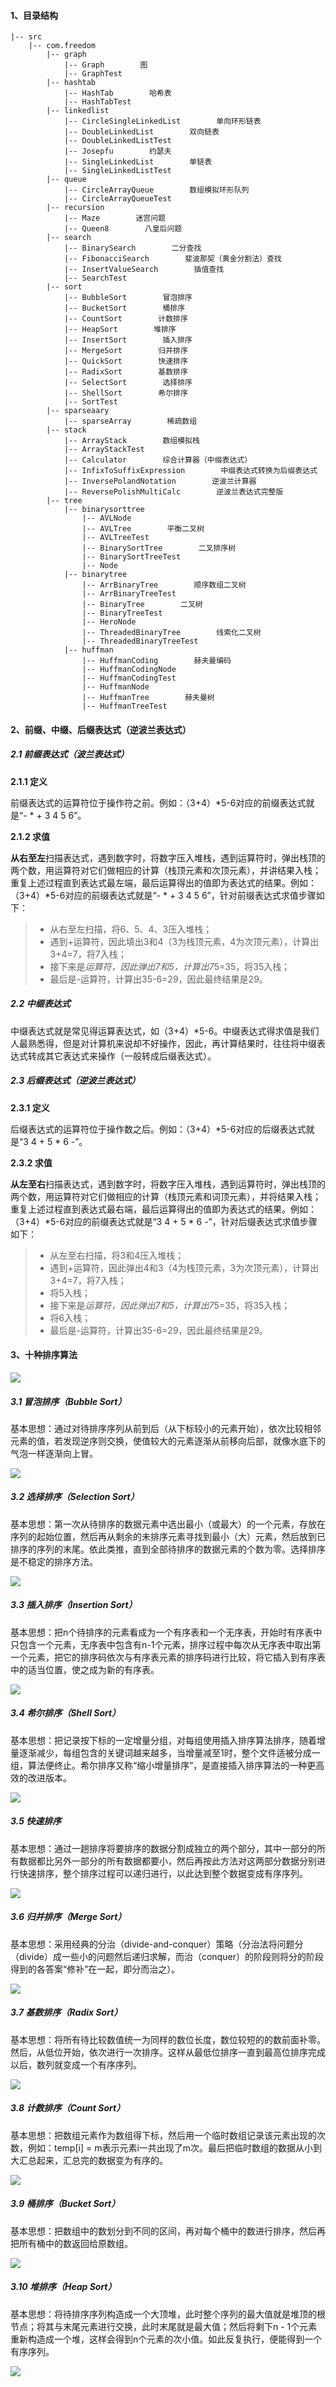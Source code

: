 #### 1、目录结构
```
|-- src
    |-- com.freedom
        |-- graph
            |-- Graph        图
            |-- GraphTest
        |-- hashtab
            |-- HashTab        哈希表
            |-- HashTabTest
        |-- linkedlist
            |-- CircleSingleLinkedList        单向环形链表
            |-- DoubleLinkedList        双向链表
            |-- DoubleLinkedListTest
            |-- Josepfu        约瑟夫
            |-- SingleLinkedList        单链表
            |-- SingleLinkedListTest
        |-- queue
            |-- CircleArrayQueue        数组模拟环形队列
            |-- CircleArrayQueueTest
        |-- recursion
            |-- Maze        迷宫问题
            |-- Queen8        八皇后问题
        |-- search
            |-- BinarySearch        二分查找
            |-- FibonacciSearch        斐波那契（黄金分割法）查找
            |-- InsertValueSearch        插值查找
            |-- SearchTest
        |-- sort
            |-- BubbleSort        冒泡排序
            |-- BucketSort        桶排序
            |-- CountSort        计数排序
            |-- HeapSort        堆排序
            |-- InsertSort        插入排序
            |-- MergeSort        归并排序
            |-- QuickSort        快速排序
            |-- RadixSort        基数排序
            |-- SelectSort        选择排序
            |-- ShellSort        希尔排序
            |-- SortTest
        |-- sparseaary 
            |-- sparseArray        稀疏数组
        |-- stack
            |-- ArrayStack        数组模拟栈
            |-- ArrayStackTest        
            |-- Calculator        综合计算器（中缀表达式）
            |-- InfixToSuffixExpression        中缀表达式转换为后缀表达式
            |-- InversePolandNotation        逆波兰计算器
            |-- ReversePolishMultiCalc        逆波兰表达式完整版
        |-- tree
            |-- binarysorttree
                |-- AVLNode
                |-- AVLTree        平衡二叉树
                |-- AVLTreeTest
                |-- BinarySortTree        二叉排序树
                |-- BinarySortTreeTest
                |-- Node
            |-- binarytree
                |-- ArrBinaryTree        顺序数组二叉树
                |-- ArrBinaryTreeTest
                |-- BinaryTree        二叉树
                |-- BinaryTreeTest
                |-- HeroNode
                |-- ThreadedBinaryTree        线索化二叉树
                |-- ThreadedBinaryTreeTest
            |-- huffman
                |-- HuffmanCoding        赫夫曼编码
                |-- HuffmanCodingNode
                |-- HuffmanCodingTest
                |-- HuffmanNode
                |-- HuffmanTree        赫夫曼树
                |-- HuffmanTreeTest
```

#### 2、前缀、中缀、后缀表达式（逆波兰表达式）
##### 2.1 前缀表达式（波兰表达式）
**2.1.1 定义**

前缀表达式的运算符位于操作符之前。例如：（3+4）*5-6对应的前缀表达式就是“- * + 3 4 5 6”。

**2.1.2 求值**

**从右至左**扫描表达式，遇到数字时，将数字压入堆栈，遇到运算符时，弹出栈顶的两个数，用运算符对它们做相应的计算（栈顶元素和次顶元素），并讲结果入栈；重复上述过程直到表达式最左端，最后运算得出的值即为表达式的结果。例如：（3+4）*5-6对应的前缀表达式就是“- * + 3 4 5 6”，针对前缀表达式求值步骤如下：
>* 从右至左扫描，将6、5、4、3压入堆栈；
>* 遇到+运算符，因此填出3和4（3为栈顶元素，4为次顶元素），计算出3+4=7，将7入栈；
>* 接下来是*运算符，因此弹出7和5，计算出7*5=35，将35入栈；
>* 最后是-运算符，计算出35-6=29，因此最终结果是29。

##### 2.2 中缀表达式
中缀表达式就是常见得运算表达式，如（3+4）*5-6。中缀表达式得求值是我们人最熟悉得，但是对计算机来说却不好操作，因此，再计算结果时，往往将中缀表达式转成其它表达式来操作（一般转成后缀表达式）。

##### 2.3 后缀表达式（逆波兰表达式）
**2.3.1 定义**

后缀表达式的运算符位于操作数之后。例如：（3+4）*5-6对应的后缀表达式就是“3 4 + 5 * 6 -”。

**2.3.2 求值**

**从左至右**扫描表达式，遇到数字时，将数字压入堆栈，遇到运算符时，弹出栈顶的两个数，用运算符对它们做相应的计算（栈顶元素和词顶元素），并将结果入栈；重复上述过程直到表达式最右端，最后运算得出的值即为表达式的结果。例如：（3+4）*5-6对应的前缀表达式就是“3 4 + 5 * 6 -”，针对后缀表达式求值步骤如下：
>* 从左至右扫描，将3和4压入堆栈；
>* 遇到+运算符，因此弹出4和3（4为栈顶元素，3为次顶元素），计算出3+4=7，将7入栈；
>* 将5入栈；
>* 接下来是*运算符，因此弹出7和5，计算出7*5=35，将35入栈；
>* 将6入栈；
>* 最后是-运算符，计算出35-6=29，因此最终结果是29。

#### 3、十种排序算法
![](https://gitee.com/freedom9/markdown_images/raw/master/%E6%95%B0%E6%8D%AE%E7%BB%93%E6%9E%84%E5%92%8C%E7%AE%97%E6%B3%95/%E5%B8%B8%E7%94%A8%E7%AE%97%E6%B3%95%E7%9A%84%E6%AF%94%E8%BE%83.jpg)
##### 3.1 冒泡排序（Bubble Sort）
基本思想：通过对待排序序列从前到后（从下标较小的元素开始），依次比较相邻元素的值，若发现逆序则交换，使值较大的元素逐渐从前移向后部，就像水底下的气泡一样逐渐向上冒。

![](https://gitee.com/freedom9/markdown_images/raw/master/%E6%95%B0%E6%8D%AE%E7%BB%93%E6%9E%84%E5%92%8C%E7%AE%97%E6%B3%95/%E5%86%92%E6%B3%A1%E6%8E%92%E5%BA%8F.gif)

##### 3.2 选择排序（Selection Sort）
基本思想：第一次从待排序的数据元素中选出最小（或最大）的一个元素，存放在序列的起始位置，然后再从剩余的未排序元素寻找到最小（大）元素，然后放到已排序的序列的末尾。依此类推，直到全部待排序的数据元素的个数为零。选择排序是不稳定的排序方法。

![](https://gitee.com/freedom9/markdown_images/raw/master/%E6%95%B0%E6%8D%AE%E7%BB%93%E6%9E%84%E5%92%8C%E7%AE%97%E6%B3%95/(%E7%AE%80%E5%8D%95)%E9%80%89%E6%8B%A9%E6%8E%92%E5%BA%8F.gif)

##### 3.3 插入排序（Insertion Sort）
基本思想：把n个待排序的元素看成为一个有序表和一个无序表，开始时有序表中只包含一个元素，无序表中包含有n-1个元素，排序过程中每次从无序表中取出第一个元素，把它的排序码依次与有序表元素的排序码进行比较，将它插入到有序表中的适当位置，使之成为新的有序表。

![](https://gitee.com/freedom9/markdown_images/raw/master/%E6%95%B0%E6%8D%AE%E7%BB%93%E6%9E%84%E5%92%8C%E7%AE%97%E6%B3%95/(%E7%9B%B4%E6%8E%A5)%E6%8F%92%E5%85%A5%E6%8E%92%E5%BA%8F.gif)

##### 3.4 希尔排序（Shell Sort）
基本思想：把记录按下标的一定增量分组，对每组使用插入排序算法排序，随着增量逐渐减少，每组包含的关键词越来越多，当增量减至1时，整个文件适被分成一组，算法便终止。希尔排序又称“缩小增量排序”，是直接插入排序算法的一种更高效的改进版本。

![](https://gitee.com/freedom9/markdown_images/raw/master/%E6%95%B0%E6%8D%AE%E7%BB%93%E6%9E%84%E5%92%8C%E7%AE%97%E6%B3%95/%E5%B8%8C%E5%B0%94%E6%8E%92%E5%BA%8F.gif)

##### 3.5 快速排序
基本思想：通过一趟排序将要排序的数据分割成独立的两个部分，其中一部分的所有数据都比另外一部分的所有数据都要小，然后再按此方法对这两部分数据分别进行快速排序，整个排序过程可以递归进行，以此达到整个数据变成有序序列。

![](https://gitee.com/freedom9/markdown_images/raw/master/%E6%95%B0%E6%8D%AE%E7%BB%93%E6%9E%84%E5%92%8C%E7%AE%97%E6%B3%95/%E5%BF%AB%E9%80%9F%E6%8E%92%E5%BA%8F.gif)

##### 3.6 归并排序（Merge Sort）
基本思想：采用经典的分治（divide-and-conquer）策略（分治法将问题分（divide）成一些小的问题然后递归求解，而治（conquer）的阶段则将分的阶段得到的各答案“修补”在一起，即分而治之）。

![](https://gitee.com/freedom9/markdown_images/raw/master/%E6%95%B0%E6%8D%AE%E7%BB%93%E6%9E%84%E5%92%8C%E7%AE%97%E6%B3%95/%E5%BD%92%E5%B9%B6%E6%8E%92%E5%BA%8F.gif)

##### 3.7 基数排序（Radix Sort）
基本思想：将所有待比较数值统一为同样的数位长度，数位较短的的数前面补零。然后，从低位开始，依次进行一次排序。这样从最低位排序一直到最高位排序完成以后，数列就变成一个有序序列。

![](https://gitee.com/freedom9/markdown_images/raw/master/%E6%95%B0%E6%8D%AE%E7%BB%93%E6%9E%84%E5%92%8C%E7%AE%97%E6%B3%95/%E5%9F%BA%E6%95%B0%E6%8E%92%E5%BA%8F.gif)

##### 3.8 计数排序（Count Sort）
基本思想：把数组元素作为数组得下标，然后用一个临时数组记录该元素出现的次数，例如：temp[i] = m表示元素i一共出现了m次。最后把临时数组的数据从小到大汇总起来，汇总完的数据变为有序的。

![](https://gitee.com/freedom9/markdown_images/raw/master/%E6%95%B0%E6%8D%AE%E7%BB%93%E6%9E%84%E5%92%8C%E7%AE%97%E6%B3%95/%E8%AE%A1%E6%95%B0%E6%8E%92%E5%BA%8F.gif)

##### 3.9 桶排序（Bucket Sort）
基本思想：把数组中的数划分到不同的区间，再对每个桶中的数进行排序，然后再把所有桶中的数返回给原数组。

![](https://gitee.com/freedom9/markdown_images/raw/master/%E6%95%B0%E6%8D%AE%E7%BB%93%E6%9E%84%E5%92%8C%E7%AE%97%E6%B3%95/%E6%A1%B6%E6%8E%92%E5%BA%8F.png)

##### 3.10 堆排序（Heap Sort）
基本思想：将待排序序列构造成一个大顶堆，此时整个序列的最大值就是堆顶的根节点；将其与末尾元素进行交换，此时末尾就是最大值；然后将剩下n - 1个元素重新构造成一个堆，这样会得到n个元素的次小值。如此反复执行，便能得到一个有序序列。

![](https://gitee.com/freedom9/markdown_images/raw/master/%E6%95%B0%E6%8D%AE%E7%BB%93%E6%9E%84%E5%92%8C%E7%AE%97%E6%B3%95/%E5%A0%86%E6%8E%92%E5%BA%8F.gif)


